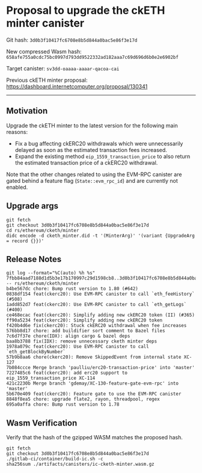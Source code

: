 # Proposal to upgrade the ckETH minter canister

Git hash: `3d0b3f10417fc6708e8b5d844a0bac5e86f3e17d`

New compressed Wasm hash: `658afe755a0cdc75bc0997d793dd9522332ad182aaa7c69d696d6b0e2e6902bf`

Target canister: `sv3dd-oaaaa-aaaar-qacoa-cai`

Previous ckETH minter proposal: https://dashboard.internetcomputer.org/proposal/130341

---

## Motivation

Upgrade the ckETH minter to the latest version for the following main reasons:
* Fix a bug affecting ckERC20 withdrawals which were unnecessarily delayed as soon as the estimated transaction fees increased.
* Expand the existing method `eip_1559_transaction_price` to also return the estimated transaction price of a ckERC20 withdrawal.

Note that the other changes related to using the EVM-RPC canister are gated behind a feature flag (`State::evm_rpc_id`) and are currently not enabled.

## Upgrade args

```
git fetch
git checkout 3d0b3f10417fc6708e8b5d844a0bac5e86f3e17d
cd rs/ethereum/cketh/minter
didc encode -d cketh_minter.did -t '(MinterArg)' '(variant {UpgradeArg = record {}})'
```

## Release Notes

```
git log --format="%C(auto) %h %s" 7fbb84aad7188d1d5b3e17b170997c29d1598cb8..3d0b3f10417fc6708e8b5d844a0bac5e86f3e17d -- rs/ethereum/cketh/minter
b4be567dc chore: Bump rust version to 1.80 (#642)
0838df154 feat(ckerc20): Use EVM-RPC canister to call `eth_feeHistory` (#508)
1add852d7 feat(ckerc20): Use EVM-RPC canister to call `eth_getLogs` (#400)
ce468ecac feat(ckerc20): Simplify adding new ckERC20 token (II) (#365)
ff90a5234 feat(ckerc20): Simplify adding new ckERC20 token
f420b4d6e fix(ckerc20): Stuck ckERC20 withdrawal when fee increases
576bb8d17 chore: add buildifier sort comment to Bazel files
7c6d7f37e chore(IDX): align cargo & bazel deps
baa8b3788 fix(IDX): remove unnecessary cketh minter deps
1978a079c feat(ckerc20): Use EVM-RPC canister to call `eth_getBlockByNumber`
57b9b8aa6 chore(ckerc20): Remove SkippedEvent from internal state XC-127
7b084ccce Merge branch 'paulliu/erc20-transaction-price' into 'master'
7227485c6 feat(ckerc20): add erc20 support to eip_1559_transaction_price XC-114
421c2230b Merge branch 'gdemay/XC-130-feature-gate-evm-rpc' into 'master'
5b670e409 feat(ckerc20): Feature gate to use the EVM-RPC canister
8848f8ea5 chore: upgrade flate2, rayon, threadpool, regex
695a0affa chore: Bump rust version to 1.78
 ```

## Wasm Verification

Verify that the hash of the gzipped WASM matches the proposed hash.

```
git fetch
git checkout 3d0b3f10417fc6708e8b5d844a0bac5e86f3e17d
./gitlab-ci/container/build-ic.sh -c
sha256sum ./artifacts/canisters/ic-cketh-minter.wasm.gz
```
